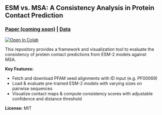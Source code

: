 ## ESM vs. MSA: A Consistency Analysis in Protein Contact Prediction

### [Paper (coming soon)](#) | [Data](https://www.ebi.ac.uk/interpro/entry/pfam/#table)
[![Open In Colab](https://colab.research.google.com/assets/colab-badge.svg)](https://colab.research.google.com/drive/1wz8o5HeZKbKzjjCMBisdzUlsUw6fF_g1?usp=sharing)

This repository provides a framework and visualization tool to evaluate the consistency of protein contact predictions from ESM-2 models against MSA. 

**Key Features:**
- Fetch and download PFAM seed alignments with ID input (e.g. PF00069)
- Load & evaluate pre-trained ESM-2 models with varying sizes on pairwise sequences
- Visualize contact maps & compute consistency scores with adjustable confidence and distance threshold

**License:** MIT
